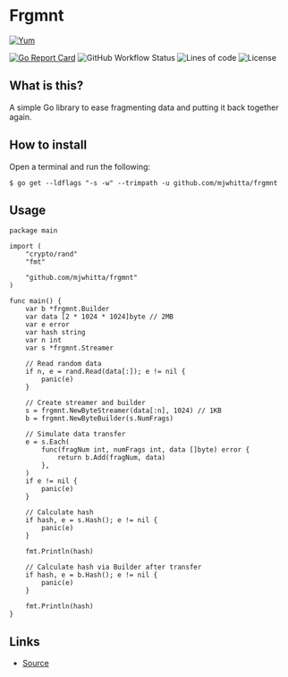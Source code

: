 # Frgmnt

[![Yum](https://img.shields.io/badge/-Buy%20me%20a%20cookie-blue?labelColor=grey&logo=cookiecutter&style=for-the-badge)](https://www.buymeacoffee.com/mjwhitta)

[![Go Report Card](https://goreportcard.com/badge/github.com/mjwhitta/frgmnt?style=for-the-badge)](https://goreportcard.com/report/github.com/mjwhitta/frgmnt)
![GitHub Workflow Status](https://img.shields.io/github/actions/workflow/status/mjwhitta/frgmnt/ci.yaml?style=for-the-badge)
![Lines of code](https://img.shields.io/tokei/lines/github/mjwhitta/frgmnt?style=for-the-badge)
![License](https://img.shields.io/github/license/mjwhitta/frgmnt?style=for-the-badge)

## What is this?

A simple Go library to ease fragmenting data and putting it back
together again.

## How to install

Open a terminal and run the following:

```
$ go get --ldflags "-s -w" --trimpath -u github.com/mjwhitta/frgmnt
```

## Usage

```
package main

import (
    "crypto/rand"
    "fmt"

    "github.com/mjwhitta/frgmnt"
)

func main() {
    var b *frgmnt.Builder
    var data [2 * 1024 * 1024]byte // 2MB
    var e error
    var hash string
    var n int
    var s *frgmnt.Streamer

    // Read random data
    if n, e = rand.Read(data[:]); e != nil {
        panic(e)
    }

    // Create streamer and builder
    s = frgmnt.NewByteStreamer(data[:n], 1024) // 1KB
    b = frgmnt.NewByteBuilder(s.NumFrags)

    // Simulate data transfer
    e = s.Each(
        func(fragNum int, numFrags int, data []byte) error {
            return b.Add(fragNum, data)
        },
    )
    if e != nil {
        panic(e)
    }

    // Calculate hash
    if hash, e = s.Hash(); e != nil {
        panic(e)
    }

    fmt.Println(hash)

    // Calculate hash via Builder after transfer
    if hash, e = b.Hash(); e != nil {
        panic(e)
    }

    fmt.Println(hash)
}
```

## Links

- [Source](https://github.com/mjwhitta/frgmnt)
